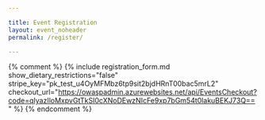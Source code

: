 ```yaml
---

title: Event Registration
layout: event_noheader
permalink: /register/

---
```


{% comment %}
{% include registration_form.md show_dietary_restrictions="false" stripe_key="pk_test_u4OyMFMbz6tp9sit2bjdHRnT00bac5mrL2" checkout_url="https://owaspadmin.azurewebsites.net/api/EventsCheckout?code=qIyazIloMxpvGtTkSI0cXNoDEwzNIcFe9xp7bGm54t0lakuBEKJ73Q==" %}
{% endcomment %}

